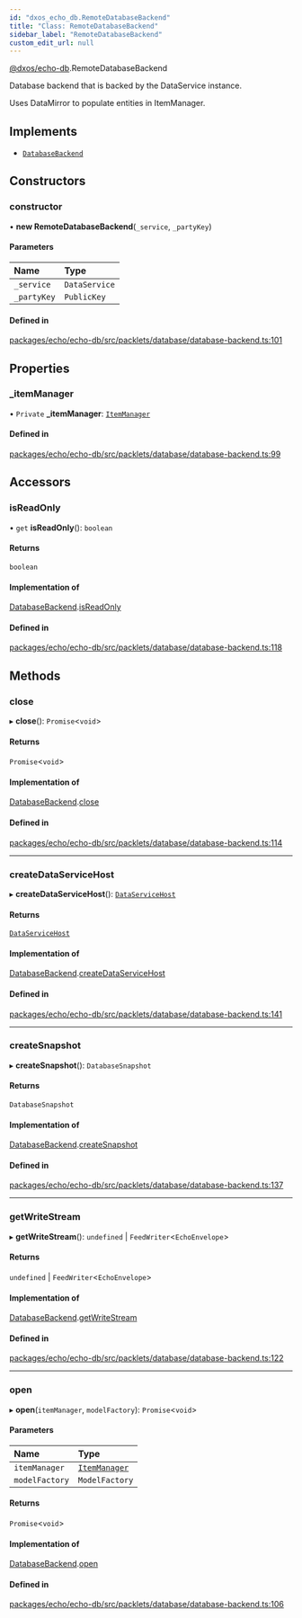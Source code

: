 ```yaml
---
id: "dxos_echo_db.RemoteDatabaseBackend"
title: "Class: RemoteDatabaseBackend"
sidebar_label: "RemoteDatabaseBackend"
custom_edit_url: null
---
```


[@dxos/echo-db](../modules/dxos_echo_db.md).RemoteDatabaseBackend

Database backend that is backed by the DataService instance.

Uses DataMirror to populate entities in ItemManager.

## Implements

- [`DatabaseBackend`](../interfaces/dxos_echo_db.DatabaseBackend.md)

## Constructors

### constructor

• **new RemoteDatabaseBackend**(`_service`, `_partyKey`)

#### Parameters

| Name | Type |
| :------ | :------ |
| `_service` | `DataService` |
| `_partyKey` | `PublicKey` |

#### Defined in

[packages/echo/echo-db/src/packlets/database/database-backend.ts:101](https://github.com/dxos/protocols/blob/6f4c34af3/packages/echo/echo-db/src/packlets/database/database-backend.ts#L101)

## Properties

### \_itemManager

• `Private` **\_itemManager**: [`ItemManager`](dxos_echo_db.ItemManager.md)

#### Defined in

[packages/echo/echo-db/src/packlets/database/database-backend.ts:99](https://github.com/dxos/protocols/blob/6f4c34af3/packages/echo/echo-db/src/packlets/database/database-backend.ts#L99)

## Accessors

### isReadOnly

• `get` **isReadOnly**(): `boolean`

#### Returns

`boolean`

#### Implementation of

[DatabaseBackend](../interfaces/dxos_echo_db.DatabaseBackend.md).[isReadOnly](../interfaces/dxos_echo_db.DatabaseBackend.md#isreadonly)

#### Defined in

[packages/echo/echo-db/src/packlets/database/database-backend.ts:118](https://github.com/dxos/protocols/blob/6f4c34af3/packages/echo/echo-db/src/packlets/database/database-backend.ts#L118)

## Methods

### close

▸ **close**(): `Promise`<`void`\>

#### Returns

`Promise`<`void`\>

#### Implementation of

[DatabaseBackend](../interfaces/dxos_echo_db.DatabaseBackend.md).[close](../interfaces/dxos_echo_db.DatabaseBackend.md#close)

#### Defined in

[packages/echo/echo-db/src/packlets/database/database-backend.ts:114](https://github.com/dxos/protocols/blob/6f4c34af3/packages/echo/echo-db/src/packlets/database/database-backend.ts#L114)

___

### createDataServiceHost

▸ **createDataServiceHost**(): [`DataServiceHost`](dxos_echo_db.DataServiceHost.md)

#### Returns

[`DataServiceHost`](dxos_echo_db.DataServiceHost.md)

#### Implementation of

[DatabaseBackend](../interfaces/dxos_echo_db.DatabaseBackend.md).[createDataServiceHost](../interfaces/dxos_echo_db.DatabaseBackend.md#createdataservicehost)

#### Defined in

[packages/echo/echo-db/src/packlets/database/database-backend.ts:141](https://github.com/dxos/protocols/blob/6f4c34af3/packages/echo/echo-db/src/packlets/database/database-backend.ts#L141)

___

### createSnapshot

▸ **createSnapshot**(): `DatabaseSnapshot`

#### Returns

`DatabaseSnapshot`

#### Implementation of

[DatabaseBackend](../interfaces/dxos_echo_db.DatabaseBackend.md).[createSnapshot](../interfaces/dxos_echo_db.DatabaseBackend.md#createsnapshot)

#### Defined in

[packages/echo/echo-db/src/packlets/database/database-backend.ts:137](https://github.com/dxos/protocols/blob/6f4c34af3/packages/echo/echo-db/src/packlets/database/database-backend.ts#L137)

___

### getWriteStream

▸ **getWriteStream**(): `undefined` \| `FeedWriter`<`EchoEnvelope`\>

#### Returns

`undefined` \| `FeedWriter`<`EchoEnvelope`\>

#### Implementation of

[DatabaseBackend](../interfaces/dxos_echo_db.DatabaseBackend.md).[getWriteStream](../interfaces/dxos_echo_db.DatabaseBackend.md#getwritestream)

#### Defined in

[packages/echo/echo-db/src/packlets/database/database-backend.ts:122](https://github.com/dxos/protocols/blob/6f4c34af3/packages/echo/echo-db/src/packlets/database/database-backend.ts#L122)

___

### open

▸ **open**(`itemManager`, `modelFactory`): `Promise`<`void`\>

#### Parameters

| Name | Type |
| :------ | :------ |
| `itemManager` | [`ItemManager`](dxos_echo_db.ItemManager.md) |
| `modelFactory` | `ModelFactory` |

#### Returns

`Promise`<`void`\>

#### Implementation of

[DatabaseBackend](../interfaces/dxos_echo_db.DatabaseBackend.md).[open](../interfaces/dxos_echo_db.DatabaseBackend.md#open)

#### Defined in

[packages/echo/echo-db/src/packlets/database/database-backend.ts:106](https://github.com/dxos/protocols/blob/6f4c34af3/packages/echo/echo-db/src/packlets/database/database-backend.ts#L106)

